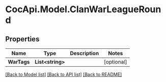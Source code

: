 # CocApi.Model.ClanWarLeagueRound
## Properties

Name | Type | Description | Notes
------------ | ------------- | ------------- | -------------
**WarTags** | **List&lt;string&gt;** |  | [optional] 

[[Back to Model list]](../README.md#documentation-for-models) [[Back to API list]](../README.md#documentation-for-api-endpoints) [[Back to README]](../README.md)


